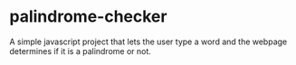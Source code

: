 # palindrome-checker
A simple javascript project that lets the user type a word and the webpage determines if it is a palindrome or not.
